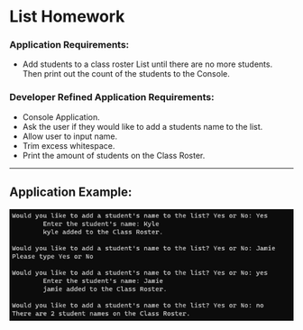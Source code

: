 # List Homework

### Application Requirements:
- Add students to a class roster List until there are no more students. Then print out the count of the students to the Console.

### Developer Refined Application Requirements:

- Console Application.
- Ask the user if they would like to add a students name to the list.
- Allow user to input name.
- Trim excess whitespace.
- Print the amount of students on the Class Roster.

---

## Application Example:
![list](https://github.com/Thesnowmanndev/CSharp-Education/blob/main/CSharp-Mastercourse/Applications/Console%20Applications/App%209%20-%20List%20Homework/list.png?raw=true)